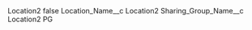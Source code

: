 <?xml version="1.0" encoding="UTF-8"?>
<CustomMetadata xmlns="http://soap.sforce.com/2006/04/metadata" xmlns:xsi="http://www.w3.org/2001/XMLSchema-instance" xmlns:xsd="http://www.w3.org/2001/XMLSchema">
    <label>Location2</label>
    <protected>false</protected>
    <values>
        <field>Location_Name__c</field>
        <value xsi:type="xsd:string">Location2</value>
    </values>
    <values>
        <field>Sharing_Group_Name__c</field>
        <value xsi:type="xsd:string">Location2 PG</value>
    </values>
</CustomMetadata>
